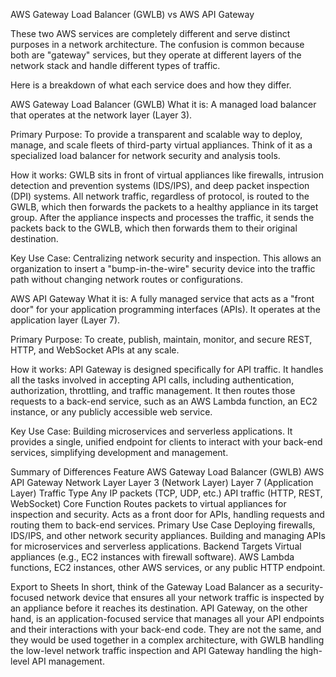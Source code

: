 
AWS Gateway Load Balancer (GWLB) vs AWS API Gateway

These two AWS services are completely different and serve distinct purposes in a network architecture. The confusion is common because both are "gateway" services, but they operate at different layers of the network stack and handle different types of traffic.

Here is a breakdown of what each service does and how they differ.

AWS Gateway Load Balancer (GWLB)
What it is: A managed load balancer that operates at the network layer (Layer 3).

Primary Purpose: To provide a transparent and scalable way to deploy, manage, and scale fleets of third-party virtual appliances. Think of it as a specialized load balancer for network security and analysis tools.

How it works: GWLB sits in front of virtual appliances like firewalls, intrusion detection and prevention systems (IDS/IPS), and deep packet inspection (DPI) systems. All network traffic, regardless of protocol, is routed to the GWLB, which then forwards the packets to a healthy appliance in its target group. After the appliance inspects and processes the traffic, it sends the packets back to the GWLB, which then forwards them to their original destination.

Key Use Case: Centralizing network security and inspection. This allows an organization to insert a "bump-in-the-wire" security device into the traffic path without changing network routes or configurations.

AWS API Gateway
What it is: A fully managed service that acts as a "front door" for your application programming interfaces (APIs). It operates at the application layer (Layer 7).

Primary Purpose: To create, publish, maintain, monitor, and secure REST, HTTP, and WebSocket APIs at any scale.

How it works: API Gateway is designed specifically for API traffic. It handles all the tasks involved in accepting API calls, including authentication, authorization, throttling, and traffic management. 
It then routes those requests to a back-end service, such as an AWS Lambda function, an EC2 instance, or any publicly accessible web service.

Key Use Case: Building microservices and serverless applications. It provides a single, unified endpoint for clients to interact with your back-end services, simplifying development and management.

Summary of Differences
Feature	AWS Gateway Load Balancer (GWLB)	AWS API Gateway
Network Layer	Layer 3 (Network Layer)	Layer 7 (Application Layer)
Traffic Type	Any IP packets (TCP, UDP, etc.)	API traffic (HTTP, REST, WebSocket)
Core Function	Routes packets to virtual appliances for inspection and security.	Acts as a front door for APIs, handling requests and routing them to back-end services.
Primary Use Case	Deploying firewalls, IDS/IPS, and other network security appliances.	Building and managing APIs for microservices and serverless applications.
Backend Targets	Virtual appliances (e.g., EC2 instances with firewall software).	AWS Lambda functions, EC2 instances, other AWS services, or any public HTTP endpoint.

Export to Sheets
In short, think of the Gateway Load Balancer as a security-focused network device that ensures all your network traffic is inspected by an appliance before it reaches its destination. 
API Gateway, on the other hand, is an application-focused service that manages all your API endpoints and their interactions with your back-end code. They are not the same, 
and they would be used together in a complex architecture, with GWLB handling the low-level network traffic inspection and API Gateway handling the high-level API management.



